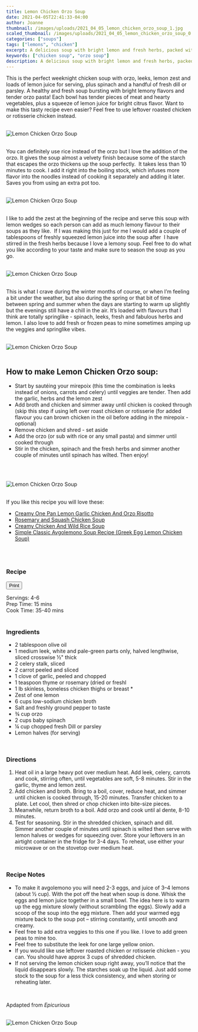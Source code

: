 ```yaml
---
title: Lemon Chicken Orzo Soup
date: 2021-04-05T22:41:33-04:00
author: Joanne
thumbnail: /images/uploads/2021_04_05_lemon_chicken_orzo_soup_1.jpg
scaled_thumbnail: /images/uploads/2021_04_05_lemon_chicken_orzo_soup_0.jpg
categories: ["soups"]
tags: ["lemons", "chicken"]
excerpt: A delicious soup with bright lemon and fresh herbs, packed with nutrition from lots of vegetables and tender shredded chicken.
keywords: ["chicken soup", "orzo soup"]
description: A delicious soup with bright lemon and fresh herbs, packed with nutrition from lots of vegetables and tender shredded chicken.
---
```

<span class="blog-text">

This is the perfect weeknight chicken soup with orzo, leeks, lemon zest and loads of lemon juice for serving, plus spinach and a handful of fresh dill or parsley. A healthy and fresh soup bursting with bright lemony flavors and tender orzo pasta! Each bowl has tender pieces of meat and hearty vegetables, plus a squeeze of lemon juice for bright citrus flavor. Want to make this tasty recipe even easier? Feel free to use leftover roasted chicken or rotisserie chicken instead.  
</br>
</br>

![Lemon Chicken Orzo Soup](/images/uploads/2021_04_05_lemon_chicken_orzo_soup_2.jpg)
</br>
</br>

You can definitely use rice instead of the orzo but I love the addition of the orzo. It gives the soup almost a velvety finish because some of the starch that escapes the orzo thickens up the soup perfectly.  It takes less than 10 minutes to cook. I add it right into the boiling stock, which infuses more flavor into the noodles instead of cooking it separately and adding it later. Saves you from using an extra pot too. 
</br>
</br>

![Lemon Chicken Orzo Soup](/images/uploads/2021_04_05_lemon_chicken_orzo_soup_3.jpg)
</br>
</br>

I like to add the zest at the beginning of the recipe and serve this soup with lemon wedges so each person can add as much lemony flavour to their soups as they like.  If I was making this just for me I would add a couple of tablespoons of freshly squeezed lemon juice into the soup after  I have stirred in the fresh herbs because I love a lemony soup. Feel free to do what you like according to your taste and make sure to season the soup as you go.  
</br>
</br>

![Lemon Chicken Orzo Soup](/images/uploads/2021_04_05_lemon_chicken_orzo_soup_4.jpg)
</br>
</br>

This is what I crave during the winter months of course, or when I’m feeling a bit under the weather, but also during the spring or that bit of time between spring and summer when the days are starting to warm up slightly but the evenings still have a chill in the air. It’s loaded with flavours that I think are totally springlike - spinach, leeks, fresh and fabulous herbs and lemon. I also love to add fresh or frozen peas to mine sometimes amping up the veggies and springlike vibes. 
</br>
</br>

![Lemon Chicken Orzo Soup](/images/uploads/2021_04_05_lemon_chicken_orzo_soup_5.jpg)
</br>
</br>

## How to make Lemon Chicken Orzo soup:
* Start by sautéing your mirepoix (this time the combination is leeks instead of onions, carrots and celery) until veggies are tender. Then add the garlic, herbs and the lemon zest 
* Add broth and chicken and simmer away until chicken is cooked through (skip this step if using left over roast chicken or rotisserie (for added flavour you can brown chicken in the oil before adding in the mirepoix - optional)
* Remove chicken and shred - set aside 
* Add the orzo (or sub with rice or any small pasta) and simmer until cooked through 
* Stir in the chicken, spinach and the fresh herbs and simmer another couple of minutes until spinach has wilted. Then enjoy!
</br>
</br>

![Lemon Chicken Orzo Soup](/images/uploads/2021_04_05_lemon_chicken_orzo_soup_6.jpg)
</br>
</br>

If you like this recipe you will love these:
* <span class="highlight"><a href="https://www.oliveandmango.com/creamy-one-pan-lemon-garlic-chicken-and-orzo-risotto">Creamy One Pan Lemon Garlic Chicken And Orzo Risotto</a></span>
* <span class="highlight"><a href="https://www.oliveandmango.com/rosemary-and-squash-chicken-soup">Rosemary and Squash Chicken Soup</a></span>
* <span class="highlight"><a href="https://www.oliveandmango.com/creamy-chicken-and-wild-rice-soup">Creamy Chicken And Wild Rice Soup</a></span>
* <span class="highlight"><a href="https://www.oliveandmango.com/simple-classic-avgolemono-soup-recipe-greek-egg-lemon-chicken-soup">Simple Classic Avgolemono Soup Recipe (Greek Egg Lemon Chicken Soup)</a></span>
</br>
</br>
<!--{{< youtube 2U5KL1buARQ >}}
</br>
</br>-->
</span>

### Recipe
<div print_button><form>
<input type="button" value="Print" class="btn__print" onClick="window.print()">
</form></div>

<div>Servings: <span itemprop="recipeYield">4-6</div>
<div>Prep Time: <meta itemprop="prepTime" content="PT15M">15 mins</div>
<div>Cook Time: <meta itemprop="cookTime" content="PT40M">35-40 mins</div>
</br>

### Ingredients

* <span itemprop="recipeIngredient">2 tablespoon olive oil</span>
* <span itemprop="recipeIngredient">1 medium leek, white and pale-green parts only, halved lengthwise, sliced crosswise &frac12;" thick</span>
* <span itemprop="recipeIngredient">2 celery stalk, sliced </span>
* <span itemprop="recipeIngredient">2 carrot peeled and sliced </span>
* <span itemprop="recipeIngredient">1 clove of garlic, peeled and chopped </span>
* <span itemprop="recipeIngredient">1 teaspoon thyme or rosemary (dried or freshl </span>
* <span itemprop="recipeIngredient">1 lb skinless, boneless chicken thighs or breast *</span>
* <span itemprop="recipeIngredient">Zest of one lemon </span>
* <span itemprop="recipeIngredient">6 cups low-sodium chicken broth</span>
* <span itemprop="recipeIngredient">Salt and freshly ground pepper to taste </span>
* <span itemprop="recipeIngredient">&frac34; cup orzo</span>
* <span itemprop="recipeIngredient">2 cups baby spinach </span>
* <span itemprop="recipeIngredient">&frac14; cup chopped fresh Dill or parsley </span>
* <span itemprop="recipeIngredient">Lemon halves (for serving)</span>
</br>

### Directions
1. Heat oil in a large heavy pot over medium heat. Add leek, celery, carrots and cook, stirring often, until vegetables are soft, 5-8 minutes. Stir in the garlic, thyme and lemon zest.  
1. Add chicken and broth. Bring to a boil, cover, reduce heat, and simmer until chicken is cooked through, 15-20 minutes. Transfer chicken to a plate. Let cool, then shred or chop chicken into bite-size pieces.
1. Meanwhile, return broth to a boil. Add orzo and cook until al dente, 8-10 minutes.
1. Test for seasoning. Stir in the shredded chicken, spinach and dill. Simmer another couple of minutes until spinach is wilted then serve with lemon halves or wedges for squeezing over. Store your leftovers in an airtight container in the fridge for 3-4 days. To reheat, use either your microwave or on the stovetop over medium heat.
</br>

### Recipe Notes
* To make it avgolemono you will need 2-3 eggs, and juice of 3–4 lemons (about &frac12; cup). With the pot off the heat when soup is done. Whisk the eggs and lemon juice together in a small bowl. The idea here is to warm up the egg mixture slowly (without scrambling the eggs). Slowly add a scoop of the soup into the egg mixture. Then add your warmed egg mixture back to the soup pot – stirring constantly, until smooth and creamy. 
* Feel free to add extra veggies to this one if you like. I love to add green peas to mine too. 
* Feel free to substitute the leek for one large yellow onion. 
* If you would like use leftover roasted chicken or rotisserie chicken - you can. You should have approx 3 cups of shredded chicken.
* If not serving the lemon chicken soup right away, you’ll notice that the liquid disappears slowly. The starches soak up the liquid. Just add some stock to the soup for a less thick consistency, and when storing or reheating later.
</br>

Apdapted from _Epicurious_
</br>
</br>

![Lemon Chicken Orzo Soup](/images/uploads/2021_04_05_lemon_chicken_orzo_soup_7.jpg)